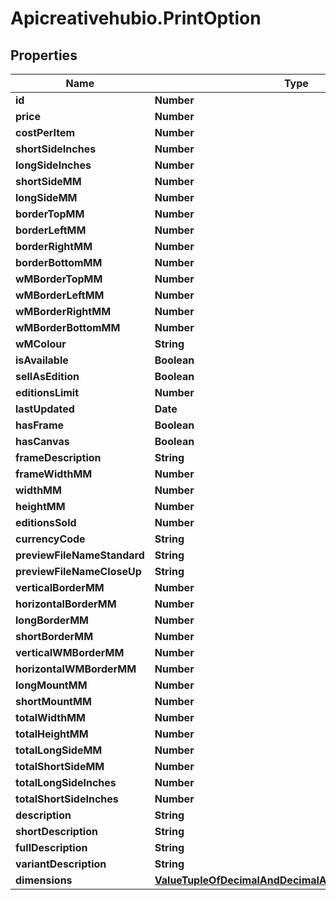 # Apicreativehubio.PrintOption

## Properties
Name | Type | Description | Notes
------------ | ------------- | ------------- | -------------
**id** | **Number** |  | 
**price** | **Number** |  | 
**costPerItem** | **Number** |  | 
**shortSideInches** | **Number** |  | 
**longSideInches** | **Number** |  | 
**shortSideMM** | **Number** |  | 
**longSideMM** | **Number** |  | 
**borderTopMM** | **Number** |  | 
**borderLeftMM** | **Number** |  | 
**borderRightMM** | **Number** |  | 
**borderBottomMM** | **Number** |  | 
**wMBorderTopMM** | **Number** |  | 
**wMBorderLeftMM** | **Number** |  | 
**wMBorderRightMM** | **Number** |  | 
**wMBorderBottomMM** | **Number** |  | 
**wMColour** | **String** |  | [optional] 
**isAvailable** | **Boolean** |  | 
**sellAsEdition** | **Boolean** |  | 
**editionsLimit** | **Number** |  | [optional] 
**lastUpdated** | **Date** |  | [optional] 
**hasFrame** | **Boolean** |  | 
**hasCanvas** | **Boolean** |  | 
**frameDescription** | **String** |  | [optional] 
**frameWidthMM** | **Number** |  | 
**widthMM** | **Number** |  | 
**heightMM** | **Number** |  | 
**editionsSold** | **Number** |  | [optional] 
**currencyCode** | **String** |  | [optional] 
**previewFileNameStandard** | **String** |  | [optional] 
**previewFileNameCloseUp** | **String** |  | [optional] 
**verticalBorderMM** | **Number** |  | 
**horizontalBorderMM** | **Number** |  | 
**longBorderMM** | **Number** |  | 
**shortBorderMM** | **Number** |  | 
**verticalWMBorderMM** | **Number** |  | 
**horizontalWMBorderMM** | **Number** |  | 
**longMountMM** | **Number** |  | 
**shortMountMM** | **Number** |  | 
**totalWidthMM** | **Number** |  | 
**totalHeightMM** | **Number** |  | 
**totalLongSideMM** | **Number** |  | 
**totalShortSideMM** | **Number** |  | 
**totalLongSideInches** | **Number** |  | 
**totalShortSideInches** | **Number** |  | 
**description** | **String** |  | [optional] 
**shortDescription** | **String** |  | [optional] 
**fullDescription** | **String** |  | [optional] 
**variantDescription** | **String** |  | [optional] 
**dimensions** | [**ValueTupleOfDecimalAndDecimalAndDecimalAndDecimal**](ValueTupleOfDecimalAndDecimalAndDecimalAndDecimal.md) |  | 


